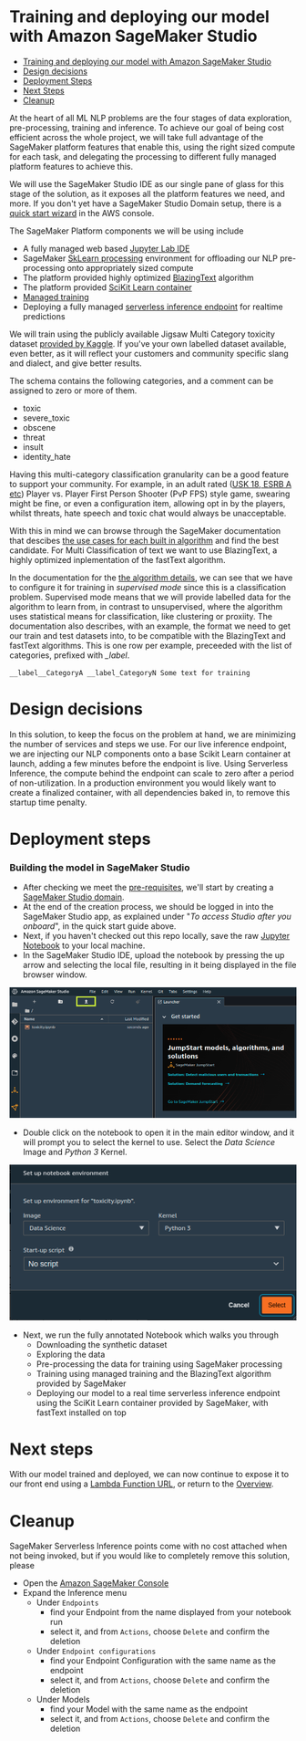 # Training and deploying our model with Amazon SageMaker Studio

- [Training and deploying our model with Amazon SageMaker Studio](#training-and-deploying-our-model-with-amazons-sagemaker-studio)
- [Design decisions](#design-decisions)
- [Deployment Steps](#deployment-steps)
- [Next Steps](#next-steps)
- [Cleanup](#cleanup)

At the heart of all ML NLP problems are the four stages of data exploration, pre-processing, training and inference. To achieve our goal of being cost efficient across the whole project, we will take full advantage of the SageMaker platform features that enable this, using the right sized compute for each task, and delegating the processing to different fully managed platform features to achieve this. 

We will use the SageMaker Studio IDE as our single pane of glass for this stage of the solution, as it exposes all the platform features we need, and more. If you don't yet have a SageMaker Studio Domain setup, there is a [quick start wizard](https://docs.aws.amazon.com/sagemaker/latest/dg/onboard-quick-start.html) in the AWS console.

The SageMaker Platform components we will be using include 

- A fully managed web based [Jupyter Lab IDE](https://docs.aws.amazon.com/sagemaker/latest/dg/studio.html)
- SageMaker [SkLearn processing](https://docs.aws.amazon.com/sagemaker/latest/dg/use-scikit-learn-processing-container.html) environment for offloading our NLP pre-processing onto appropriately sized compute
- The platform provided highly optimized [BlazingText](https://docs.aws.amazon.com/sagemaker/latest/dg/blazingtext.html) algorithm
- The platform provided [SciKit Learn container](https://docs.aws.amazon.com/sagemaker/latest/dg/pre-built-docker-containers-scikit-learn-spark.html)
- [Managed training](https://docs.aws.amazon.com/sagemaker/latest/dg/train-model.html)
- Deploying a fully managed [serverless inference endpoint](https://docs.aws.amazon.com/sagemaker/latest/dg/serverless-endpoints.html) for realtime predictions


We will train using the publicly available Jigsaw Multi Category toxicity dataset [provided by Kaggle](https://www.kaggle.com/c/jigsaw-toxic-comment-classification-challenge). 
If you've your own labelled dataset available, even better, as it will reflect your customers and community specific slang and dialect, and give better results.

The schema contains the following categories, and a comment can be assigned to zero or more of them.

- toxic
- severe_toxic
- obscene
- threat
- insult
- identity_hate

Having this multi-category classification granularity can be a good feature to support your community. 
For example, in an adult rated ([USK 18, ESRB A etc](https://en.wikipedia.org/wiki/Video_game_content_rating_system)) Player vs. Player First Person Shooter (PvP FPS) style game, swearing might be fine, or even a configuration item, allowing opt in by the players, whilst threats, hate speech and toxic chat would always be unacceptable. 

With this in mind we can browse through the SageMaker documentation that descibes [the use cases for each built in algorithm](https://docs.aws.amazon.com/sagemaker/latest/dg/algos.html) and find the best candidate. 
For Multi Classification of text we want to use BlazingText, a highly optimized inplementation of the fastText algorithm. 

In the documentation for the [the algorithm details](https://docs.aws.amazon.com/sagemaker/latest/dg/blazingtext.html), we can see that we have to configure it for training in *supervised mode* since this is a classification problem. 
Supervised mode means that we will provide labelled data for the algorithm to learn from, in contrast to unsupervised, where the algorithm uses statistical means for classification, like clustering or proxiity. 
The documentation also describes, with an example, the format we need to get our train and test datasets into, to be compatible with the BlazingText and fastText algorithms. 
This is one row per example, preceeded with the list of categories, prefixed with *__label_*. 

```
__label__CategoryA __label_CategoryN Some text for training
```

# Design decisions

In this solution, to keep the focus on the problem at hand, we are minimizing the number of services and steps we use. For our live inference endpoint, we are injecting our NLP components onto a base Scikit Learn container at launch, adding a few minutes before the endpoint is live. Using Serverless Inference, the compute behind the endpoint can scale to zero after a period of non-utilization. In a production environment you would likely want to create a finalized container, with all dependencies baked in, to remove this startup time penalty. 

# Deployment steps 

### Building the model in SageMaker Studio

- After checking we meet the [pre-requisites](https://docs.aws.amazon.com/sagemaker/latest/dg/gs-set-up.html), we'll start by creating a [SageMaker Studio domain](https://docs.aws.amazon.com/sagemaker/latest/dg/onboard-quick-start.html).
- At the end of the creation process, we should be logged in into the SageMaker Studio app, as explained under "_To access Studio after you onboard_", in the quick start guide above. 
- Next, if you haven't checked out this repo locally, save the raw [Jupyter Notebook](./toxicity.ipynb) to your local machine. 
- In the SageMaker Studio IDE, upload the notebook by pressing the up arrow and selecting the local file, resulting in it being displayed in the file browser window. 

![upload the notebook](../images/notebook-uploaded.png)

- Double click on the notebook to open it in the main editor window, and it will prompt you to select the kernel to use. Select the *Data Science* Image and *Python 3* Kernel. 

![kernel selection](../images/kernel-selection.png)

- Next, we run the fully annotated Notebook which walks you through
    - Downloading the synthetic dataset
    - Exploring the data
    - Pre-processing the data for training using SageMaker processing
    - Training using managed training and the BlazingText algorithm provided by SageMaker
    - Deploying our model to a real time serverless inference endpoint using the SciKit Learn container provided by SageMaker, with fastText installed on top

# Next steps

With our model trained and deployed, we can now continue to expose it to our front end using a [Lambda Function URL](../lambda/README.md), or return to the [Overview](../README.md).

# Cleanup

SageMaker Serverless Inference points come with no cost attached when not being invoked, but if you would like to completely remove this solution, please

- Open the [Amazon SageMaker Console](https://console.aws.amazon.com/sagemaker/home?)
- Expand the Inference menu
  - Under `Endpoints`
    - find your Endpoint from the name displayed from your notebook run
    - select it, and from `Actions`, choose `Delete` and confirm the deletion
  - Under `Endpoint configurations`
    - find your Endpoint Configuration with the same name as the endpoint
    - select it, and from `Actions`, choose `Delete` and confirm the deletion
  - Under Models
    - find your Model with the same name as the endpoint
    - select it, and from `Actions`, choose `Delete` and confirm the deletion
